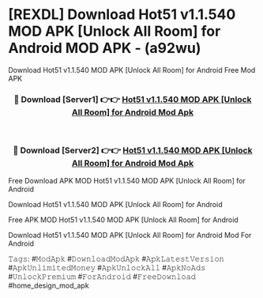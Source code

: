 # [REXDL] Download Hot51 v1.1.540 MOD APK [Unlock All Room] for Android MOD APK - (a92wu)
Download Hot51 v1.1.540 MOD APK [Unlock All Room] for Android Free Mod APK

<div align="center">
<h3>🔴 Download [Server1] 👉👉 <a href="https://apk-comot.site?title=Hot51_v1.1.540_MOD_APK_[Unlock_All_Room]_for_Android">Hot51 v1.1.540 MOD APK [Unlock All Room] for Android Mod Apk</a></h3><br>

<h3>🔴 Download [Server2] 👉👉 <a href="https://apk-comot.site?title=Hot51_v1.1.540_MOD_APK_[Unlock_All_Room]_for_Android">Hot51 v1.1.540 MOD APK [Unlock All Room] for Android Mod Apk</a></h3>
</div>


Free Download APK MOD Hot51 v1.1.540 MOD APK [Unlock All Room] for Android

Download Hot51 v1.1.540 MOD APK [Unlock All Room] for Android 

Free APK MOD Hot51 v1.1.540 MOD APK [Unlock All Room] for Android 

Download Hot51 v1.1.540 MOD APK [Unlock All Room] for Android Mod For Android

𝚃𝚊𝚐𝚜: #𝙼𝚘𝚍𝙰𝚙𝚔 #𝙳𝚘𝚠𝚗𝚕𝚘𝚊𝚍𝙼𝚘𝚍𝙰𝚙𝚔 #𝙰𝚙𝚔𝙻𝚊𝚝𝚎𝚜𝚝𝚅𝚎𝚛𝚜𝚒𝚘𝚗 #𝙰𝚙𝚔𝚄𝚗𝚕𝚒𝚖𝚒𝚝𝚎𝚍𝙼𝚘𝚗𝚎𝚢 #𝙰𝚙𝚔𝚄𝚗𝚕𝚘𝚌𝚔𝙰𝚕𝚕 #𝙰𝚙𝚔𝙽𝚘𝙰𝚍𝚜 #𝚄𝚗𝚕𝚘𝚌𝚔𝙿𝚛𝚎𝚖𝚒𝚞𝚖 #𝙵𝚘𝚛𝙰𝚗𝚍𝚛𝚘𝚒𝚍 #𝙵𝚛𝚎𝚎𝙳𝚘𝚠𝚗𝚕𝚘𝚊𝚍 #home_design_mod_apk